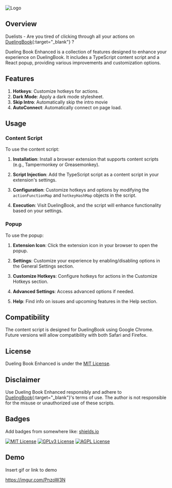 ![Logo](https://i.imgur.com/Z7pklez.png)

## Overview

Duelists - Are you tired of clicking through all your actions on [DuelingBook](https://www.duelingbook.com/html5){:target="_blank"} ?

Dueling Book Enhanced is a collection of features designed to enhance your experience on DuelingBook. It includes a TypeScript content script and a React popup, providing various improvements and customization options.

## Features

1. **Hotkeys**: Customize hotkeys for actions.
2. **Dark Mode**: Apply a dark mode stylesheet.
3. **Skip Intro**: Automatically skip the intro movie
4. **AutoConnect**: Automatically connect on page load.

## Usage

### Content Script

To use the content script:

1. **Installation**: Install a browser extension that supports content scripts (e.g., Tampermonkey or Greasemonkey).

2. **Script Injection**: Add the TypeScript script as a content script in your extension's settings.

3. **Configuration**: Customize hotkeys and options by modifying the `actionFunctionMap` and `hotkeyHashMap` objects in the script.

4. **Execution**: Visit DuelingBook, and the script will enhance functionality based on your settings.

### Popup

To use the popup:

1. **Extension Icon**: Click the extension icon in your browser to open the popup.

2. **Settings**: Customize your experience by enabling/disabling options in the General Settings section.

3. **Customize Hotkeys**: Configure hotkeys for actions in the Customize Hotkeys section.

4. **Advanced Settings**: Access advanced options if needed.

5. **Help**: Find info on issues and upcoming features in the Help section.

## Compatibility

The content script is designed for DuelingBook using Google Chrome. Future versions will allow compatibility with both Safari and Firefox.

## License

Dueling Book Enhanced is under the [MIT License](LICENSE.md).

## Disclaimer

Use Dueling Book Enhanced responsibly and adhere to [DuelingBook](https://www.duelingbook.com/html5){:target="_blank"}'s terms of use. The author is not responsible for the misuse or unauthorized use of these scripts.

## Badges

Add badges from somewhere like: [shields.io](https://shields.io/)

[![MIT License](https://img.shields.io/badge/License-MIT-green.svg)](https://choosealicense.com/licenses/mit/)
[![GPLv3 License](https://img.shields.io/badge/License-GPL%20v3-yellow.svg)](https://opensource.org/licenses/)
[![AGPL License](https://img.shields.io/badge/license-AGPL-blue.svg)](http://www.gnu.org/licenses/agpl-3.0)

## Demo

Insert gif or link to demo

https://imgur.com/PnzoW3N
